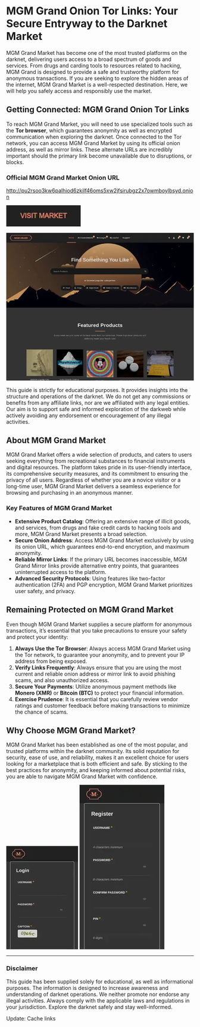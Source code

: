 # MGM Grand Onion Tor Links: Your Secure Entryway to the Darknet Market

MGM Grand Market has become one of the most trusted platforms on the darknet, delivering users access to a broad spectrum of goods and services. From drugs and carding tools to resources related to hacking, MGM Grand is designed to provide a safe and trustworthy platform for anonymous transactions. If you are seeking to explore the hidden areas of the internet, MGM Grand Market is a well-respected destination. Here, we will help you safely access and responsibly use the market.

## Getting Connected: MGM Grand Onion Tor Links

To reach MGM Grand Market, you will need to use specialized tools such as the **Tor browser**, which guarantees anonymity as well as encrypted communication when exploring the darknet. Once connected to the Tor network, you can access MGM Grand Market by using its official onion address, as well as mirror links. These alternate URLs are incredibly important should the primary link become unavailable due to disruptions, or blocks.

### Official MGM Grand Market Onion URL

http://pu2rsoo3kw6palhiod6zkilf46oms5xw2jfsirubgz2x7owmboylbsyd.onion

[<img src="/raw/fixed.webp" width="200">](http://pu2rsoo3kw6palhiod6zkilf46oms5xw2jfsirubgz2x7owmboylbsyd.onion)

<a href="http://pu2rsoo3kw6palhiod6zkilf46oms5xw2jfsirubgz2x7owmboylbsyd.onion"><img src="/raw/scan.webp" alt="MGM - Grand Market Preview" style="max-width: 100%;"></a>

This guide is strictly for educational purposes. It provides insights into the structure and operations of the darknet. We do not get any commissions or benefits from any affiliate links, nor are we affiliated with any legal entities. Our aim is to support safe and informed exploration of the darkweb while actively avoiding any endorsement or encouragement of any illegal activities.

## About MGM Grand Market

MGM Grand Market offers a wide selection of products, and caters to users seeking everything from recreational substances to financial instruments and digital resources. The platform takes pride in its user-friendly interface, its comprehensive security measures, and its commitment to ensuring the privacy of all users. Regardless of whether you are a novice visitor or a long-time user, MGM Grand Market delivers a seamless experience for browsing and purchasing in an anonymous manner.

### Key Features of MGM Grand Market

-   **Extensive Product Catalog**: Offering an extensive range of illicit goods, and services, from drugs and fake credit cards to hacking tools and more, MGM Grand Market presents a broad selection.
-   **Secure Onion Address**: Access MGM Grand Market exclusively by using its onion URL, which guarantees end-to-end encryption, and maximum anonymity.
-   **Reliable Mirror Links**: If the primary URL becomes inaccessible, MGM Grand Mirror links provide alternative entry points, that guarantees uninterrupted access to the platform.
-   **Advanced Security Protocols**: Using features like two-factor authentication (2FA) and PGP encryption, MGM Grand Market prioritizes user safety, and privacy.

## Remaining Protected on MGM Grand Market

Even though MGM Grand Market supplies a secure platform for anonymous transactions, it’s essential that you take precautions to ensure your safety and protect your identity:

1.  **Always Use the Tor Browser**: Always access MGM Grand Market using the Tor network, to guarantee your anonymity, and to prevent your IP address from being exposed.
2.  **Verify Links Frequently**: Always ensure that you are using the most current and reliable onion address or mirror link to avoid phishing scams, and also unauthorized access.
3.  **Secure Your Payments**: Utilize anonymous payment methods like **Monero (XMR)** or **Bitcoin (BTC)** to protect your financial information.
4.  **Exercise Prudence**: It is essential that you carefully review vendor ratings and customer feedback before making transactions to minimize the chance of scams.

## Why Choose MGM Grand Market?

MGM Grand Market has been established as one of the most popular, and trusted platforms within the darknet community. Its solid reputation for security, ease of use, and reliability, makes it an excellent choice for users looking for a marketplace that is both efficient and safe. By sticking to the best practices for anonymity, and keeping informed about potential risks, you are able to navigate MGM Grand Market with confidence.

<a href="http://pu2rsoo3kw6palhiod6zkilf46oms5xw2jfsirubgz2x7owmboylbsyd.onion"><img src="/raw/status.webp" alt="MGM - Grand Market Login" style="max-width: 100%;"></a>
<a href="http://pu2rsoo3kw6palhiod6zkilf46oms5xw2jfsirubgz2x7owmboylbsyd.onion"><img src="/raw/segment.webp" alt="MGM - Grand Market Register" style="max-width: 100%;"></a>

---

### Disclaimer

This guide has been supplied solely for educational, as well as informational purposes. The information is designed to increase awareness and understanding of darknet operations. We neither promote nor endorse any illegal activities. Always comply with the applicable laws and regulations in your jurisdiction. Explore the darknet safely and stay well-informed.

















Update: Cache links